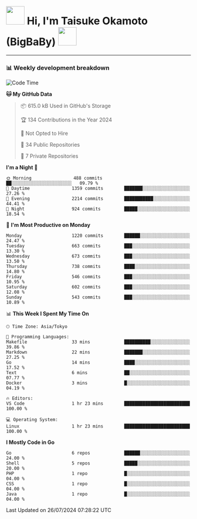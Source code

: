<!-- Title -->
<h1>
    <img src="https://media.tenor.com/TlyRveJkgo4AAAAi/cloud-cloud-strife.gif" width="50"/> 
    Hi, I'm Taisuke Okamoto (BigBaBy) 
    <img src="https://media.tenor.com/TlyRveJkgo4AAAAi/cloud-cloud-strife.gif" width="50"/>
</h1>

---

<h3> 📊 Weekly development breakdown </h3>
<!-- waka-readme-stats -->

<!--START_SECTION:waka-->
![Code Time](http://img.shields.io/badge/Code%20Time-1%2C792%20hrs%2051%20mins-blue)

**🐱 My GitHub Data** 

> 📦 615.0 kB Used in GitHub's Storage 
 > 
> 🏆 134 Contributions in the Year 2024
 > 
> 🚫 Not Opted to Hire
 > 
> 📜 34 Public Repositories 
 > 
> 🔑 7 Private Repositories 
 > 
**I'm a Night 🦉** 

```text
🌞 Morning                488 commits         ██░░░░░░░░░░░░░░░░░░░░░░░   09.79 % 
🌆 Daytime                1359 commits        ███████░░░░░░░░░░░░░░░░░░   27.26 % 
🌃 Evening                2214 commits        ███████████░░░░░░░░░░░░░░   44.41 % 
🌙 Night                  924 commits         █████░░░░░░░░░░░░░░░░░░░░   18.54 % 
```
📅 **I'm Most Productive on Monday** 

```text
Monday                   1220 commits        ██████░░░░░░░░░░░░░░░░░░░   24.47 % 
Tuesday                  663 commits         ███░░░░░░░░░░░░░░░░░░░░░░   13.30 % 
Wednesday                673 commits         ███░░░░░░░░░░░░░░░░░░░░░░   13.50 % 
Thursday                 738 commits         ████░░░░░░░░░░░░░░░░░░░░░   14.80 % 
Friday                   546 commits         ███░░░░░░░░░░░░░░░░░░░░░░   10.95 % 
Saturday                 602 commits         ███░░░░░░░░░░░░░░░░░░░░░░   12.08 % 
Sunday                   543 commits         ███░░░░░░░░░░░░░░░░░░░░░░   10.89 % 
```


📊 **This Week I Spent My Time On** 

```text
🕑︎ Time Zone: Asia/Tokyo

💬 Programming Languages: 
Makefile                 33 mins             ██████████░░░░░░░░░░░░░░░   39.86 % 
Markdown                 22 mins             ███████░░░░░░░░░░░░░░░░░░   27.25 % 
Go                       14 mins             ████░░░░░░░░░░░░░░░░░░░░░   17.52 % 
Text                     6 mins              ██░░░░░░░░░░░░░░░░░░░░░░░   07.77 % 
Docker                   3 mins              █░░░░░░░░░░░░░░░░░░░░░░░░   04.19 % 

🔥 Editors: 
VS Code                  1 hr 23 mins        █████████████████████████   100.00 % 

💻 Operating System: 
Linux                    1 hr 23 mins        █████████████████████████   100.00 % 
```

**I Mostly Code in Go** 

```text
Go                       6 repos             ██████░░░░░░░░░░░░░░░░░░░   24.00 % 
Shell                    5 repos             █████░░░░░░░░░░░░░░░░░░░░   20.00 % 
PHP                      1 repo              █░░░░░░░░░░░░░░░░░░░░░░░░   04.00 % 
CSS                      1 repo              █░░░░░░░░░░░░░░░░░░░░░░░░   04.00 % 
Java                     1 repo              █░░░░░░░░░░░░░░░░░░░░░░░░   04.00 % 
```




 Last Updated on 26/07/2024 07:28:22 UTC
<!--END_SECTION:waka-->
